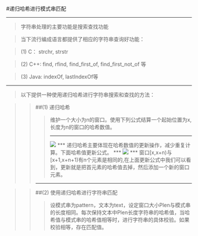 #递归哈希进行模式串匹配
***
>字符串处理的主要功能是搜索查找功能

>当下流行编成语言都提供了相应的字符串查询好功能：

> (1) C： strchr, strstr

> (2) C++: find, rfind, find_first_of, find_first_not_of 等

> (3) Java: indexOf, lastIndexOf等

***
>以下提供一种使用递归哈希进行字符串搜索和查找的方法：

>>##(1) 递归哈希
>>>维护一个大小为n的窗口。使用下列公式结算一个起始位置为x,长度为n的窗口的哈希数值。
>>>***
>>><img src="http://chart.googleapis.com/chart?cht=tx&chl= \Large h_x = (s_xB^n-1 + s_x-1B^n-2 + ... + s_x+n-2B^1 + s_x+n-1B^0)  mod P" style="border:none;">
>>>***
>>>递归哈希主要体现在哈希数值的更新操作，减少重复计算。下面哈希值更新公式。
>>>***
>>><img src="http://www.forkosh.com/mathtex.cgi?  \Large h_x+1 = [(h_x +P- (s_xB^n-1) mod P) mod P *B + s_(x+1)+(n-1)B^0] mod P">
>>>***
>>>窗口[x,x+n)与[x+1,x+n+1)有n个元素是相同的,在上面更新公式中我们可以看到，更新就是把首元素的哈希值去掉，然后添加一个新的窗口元素。
>>***

>> ##(2) 使用递归哈希进行字符串匹配
>>> 设模式串为pattern，文本为text，设定窗口大小Plen与模式串的长度相同。每次保持文本中Plen长度字符串的哈希值，当哈希值与模式串的哈希值相等时，进行字符串的具体校验。如果校验相等，存在匹配值。
    
    

    
    
